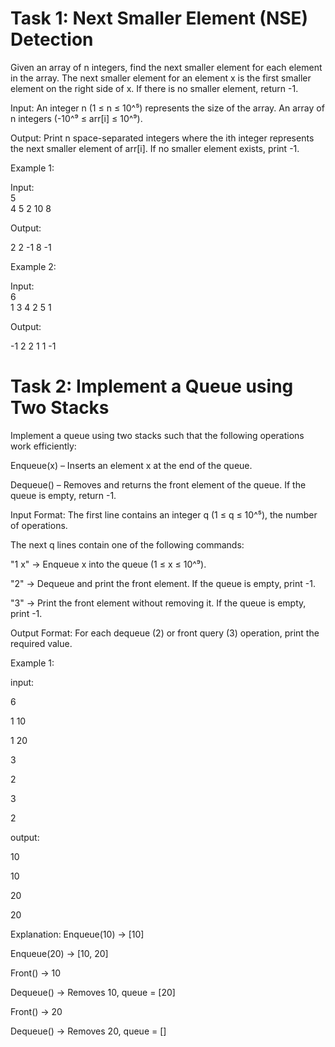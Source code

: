 # Task 1: Next Smaller Element (NSE) Detection

Given an array of n integers, find the next smaller element for each element in the array. The next smaller element for an element x is the first smaller element on the right side of x. If there is no smaller element, return -1.

Input:
An integer n (1 ≤ n ≤ 10^⁵) represents the size of the array.
An array of n integers (-10^⁹ ≤ arr[i] ≤ 10^⁹).

Output:
Print n space-separated integers where the ith integer represents the next smaller element of arr[i]. If no smaller element exists, print -1.

Example 1:

Input:  
5  
4 5 2 10 8  


Output:  

2 2 -1 8 -1  


Example 2:

Input:  
6  
1 3 4 2 5 1  

Output:  

-1 2 2 1 1 -1  


# Task 2: Implement a Queue using Two Stacks


Implement a queue using two stacks such that the following operations work efficiently:

Enqueue(x) – Inserts an element x at the end of the queue.

Dequeue() – Removes and returns the front element of the queue. If the queue is empty, return -1.

Input Format:
The first line contains an integer q (1 ≤ q ≤ 10^⁵), the number of operations.

The next q lines contain one of the following commands:

"1 x" → Enqueue x into the queue (1 ≤ x ≤ 10^⁹).

"2" → Dequeue and print the front element. If the queue is empty, print -1.

"3" → Print the front element without removing it. If the queue is empty, print -1.

Output Format:
For each dequeue (2) or front query (3) operation, print the required value.



Example 1:

input: 

6  

1 10  

1 20  

3  

2  

3  

2  

output:

10

10

20

20

Explanation:
Enqueue(10) → [10]

Enqueue(20) → [10, 20]

Front() → 10

Dequeue() → Removes 10, queue = [20]

Front() → 20

Dequeue() → Removes 20, queue = []